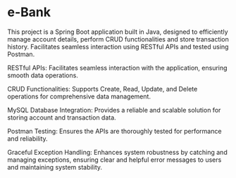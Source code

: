 # e-Bank
This project is a Spring Boot application built in Java, designed to efficiently manage account details, perform CRUD functionalities and store transaction history. Facilitates seamless interaction using RESTful APIs and tested using Postman.

RESTful APIs: Facilitates seamless interaction with the application, ensuring smooth data operations.

CRUD Functionalities: Supports Create, Read, Update, and Delete operations for comprehensive data management.

MySQL Database Integration: Provides a reliable and scalable solution for storing account and transaction data.

Postman Testing: Ensures the APIs are thoroughly tested for performance and reliability.

Graceful Exception Handling: Enhances system robustness by catching and managing exceptions, ensuring clear and helpful error messages to users and maintaining system stability.
